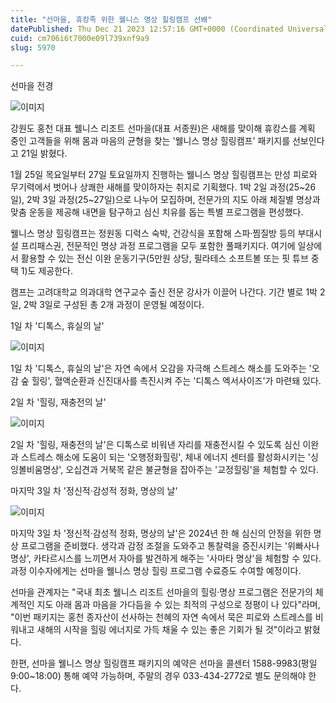 ```yaml
---
title: "선마을, 휴캉족 위한 웰니스 명상 힐링캠프 선봬"
datePublished: Thu Dec 21 2023 12:57:16 GMT+0000 (Coordinated Universal Time)
cuid: cm706i6t7000e09l739xnf9a9
slug: 5970

---
```



선마을 전경

![이미지](https://cdn.hashnode.com/res/hashnode/image/upload/v1739260003632/ca054c1a-c187-4af9-bfd4-bb31f3c127bb.jpeg)

강원도 홍천 대표 웰니스 리조트 선마을(대표 서종원)은 새해를 맞이해 휴캉스를 계획 중인 고객들을 위해 몸과 마음의 균형을 찾는 '웰니스 명상 힐링캠프' 패키지를 선보인다고 21일 밝혔다.

1월 25일 목요일부터 27일 토요일까지 진행하는 웰니스 명상 힐링캠프는 만성 피로와 무기력에서 벗어나 상쾌한 새해를 맞이하자는 취지로 기획했다. 1박 2일 과정(25~26일), 2박 3일 과정(25~27일)으로 나누어 모집하며, 전문가의 지도 아래 체질별 명상과 맞춤 운동을 제공해 내면을 탐구하고 심신 치유를 돕는 특별 프로그램을 편성했다.

웰니스 명상 힐링캠프는 정원동 디럭스 숙박, 건강식을 포함해 스파·찜질방 등의 부대시설 프리패스권, 전문적인 명상 과정 프로그램을 모두 포함한 풀패키지다. 여기에 일상에서 활용할 수 있는 전신 이완 운동기구(5만원 상당, 필라테스 소프트볼 또는 핏 튜브 중 택 1)도 제공한다.

캠프는 고려대학교 의과대학 연구교수 출신 전문 강사가 이끌어 나간다. 기간 별로 1박 2일, 2박 3일로 구성된 총 2개 과정이 운영될 예정이다.

1일 차 '디톡스, 휴실의 날'

![이미지](https://cdn.hashnode.com/res/hashnode/image/upload/v1739260006231/0cbc53a5-03e6-443b-a0f6-961314fc4ca9.jpeg)

1일 차 '디톡스, 휴실의 날'은 자연 속에서 오감을 자극해 스트레스 해소를 도와주는 '오감 숲 힐링', 혈액순환과 신진대사를 촉진시켜 주는 '디톡스 엑서사이즈'가 마련돼 있다.

2일 차 '힐링, 재충전의 날'

![이미지](https://cdn.hashnode.com/res/hashnode/image/upload/v1739260008386/bf5f0907-aca4-41b9-b93c-270d72f85cc8.jpeg)

2일 차 '힐링, 재충전의 날'은 디톡스로 비워낸 자리를 재충전시킬 수 있도록 심신 이완과 스트레스 해소에 도움이 되는 '오행정화힐링', 체내 에너지 센터를 활성화시키는 '싱잉볼비움명상', 오십견과 거북목 같은 불균형을 잡아주는 '교정힐링'을 체험할 수 있다.

마지막 3일 차 '정신적&middot;감성적 정화, 명상의 날'

![이미지](https://cdn.hashnode.com/res/hashnode/image/upload/v1739260010392/6c19a02e-f81b-49d0-8a52-926a10c22fa9.jpeg)

마지막 3일 차 '정신적·감성적 정화, 명상의 날'은 2024년 한 해 심신의 안정을 위한 명상 프로그램을 준비했다. 생각과 감정 조절을 도와주고 통찰력을 증진시키는 '위빠사나 명상', 카타르시스를 느끼면서 자아를 발견하게 해주는 '사마타 명상'을 체험할 수 있다. 과정 이수자에게는 선마을 웰니스 명상 힐링 프로그램 수료증도 수여할 예정이다.

선마을 관계자는 "국내 최초 웰니스 리조트 선마을의 힐링·명상 프로그램은 전문가의 체계적인 지도 아래 몸과 마음을 가다듬을 수 있는 최적의 구성으로 정평이 나 있다"라며, "이번 패키지는 홍천 종자산이 선사하는 천혜의 자연 속에서 묵은 피로와 스트레스를 비워내고 새해의 시작을 힐링 에너지로 가득 채울 수 있는 좋은 기회가 될 것"이라고 밝혔다.

한편, 선마을 웰니스 명상 힐링캠프 패키지의 예약은 선마을 콜센터 1588-9983(평일 9:00~18:00) 통해 예약 가능하며, 주말의 경우 033-434-2772로 별도 문의해야 한다.